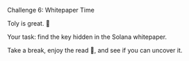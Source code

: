 Challenge 6: Whitepaper Time

Toly is great. 🦄

Your task: find the key hidden in the Solana whitepaper.

Take a break, enjoy the read 📖, and see if you can uncover it.
